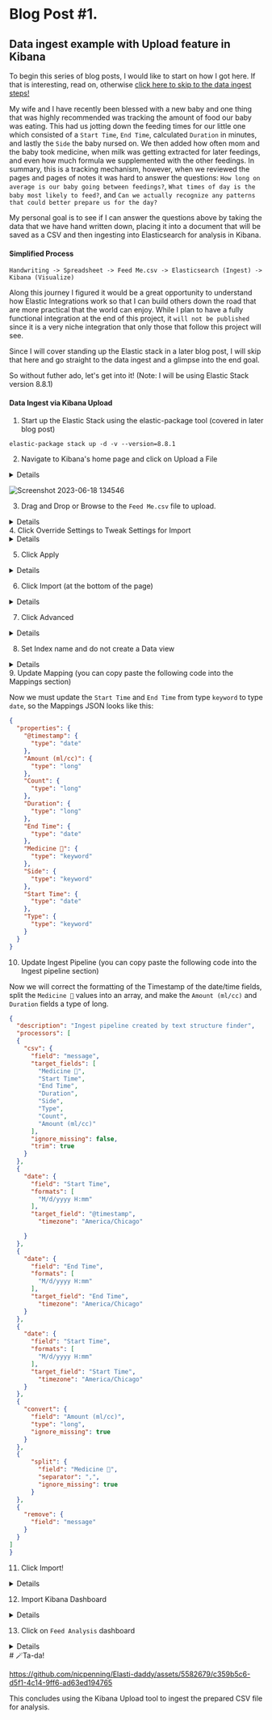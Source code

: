 # Blog Post #1. 
## Data ingest example with Upload feature in Kibana 
To begin this series of blog posts, I would like to start on how I got here. If that is interesting, read on, otherwise [click here to skip to the data ingest steps!](https://github.com/nicpenning/Elasti-daddy/blob/main/Blog%20Posts/Blog%20Post%20%231.%20Data%20Ingest.md#data-ingest-via-kibana-upload)

My wife and I have recently been blessed with a new baby and one thing that was highly recommended was tracking the amount of food our baby was eating.
This had us jotting down the feeding times for our little one which consisted of a `Start Time`, `End Time`, calculated `Duration` in minutes, and lastly the 
`Side` the baby nursed on. We then added how often mom and the baby took medicine, when milk was getting extracted for later feedings, and even how
much formula we supplemented with the other feedings. In summary, this is a tracking mechanism, however, when we reviewed the pages and pages of notes
it was hard to answer the questions: `How long on average is our baby going between feedings?`, `What times of day is the baby most likely to feed?`,
and `Can we actually recognize any patterns that could better prepare us for the day?` 

My personal goal is to see if I can answer the questions above by taking the data that we have hand written down, placing it into a document that will 
be saved as a CSV and then ingesting into Elasticsearch for analysis in Kibana. 

#### Simplified Process
`Handwriting -> Spreadsheet -> Feed Me.csv -> Elasticsearch (Ingest) -> Kibana (Visualize)`

Along this journey I figured it would be a great opportunity to understand
how Elastic Integrations work so that I can build others down the road that are more practical that the world can enjoy. While I plan to have a fully
functional integration at the end of this project, it `will not be published` since it is a very niche integration that only those that follow this project will see.

Since I will cover standing up the Elastic stack in a later blog post, I will skip that here and go straight to the data ingest and a glimpse into the end goal.

So without futher ado, let's get into it! (Note: I will be using Elastic Stack version 8.8.1)

#### Data Ingest via Kibana Upload
1. Start up the Elastic Stack using the elastic-package tool (covered in later blog post)

`elastic-package stack up -d -v --version=8.8.1`

2. Navigate to Kibana's home page and click on Upload a File
<details>
 
  1. Click on Elastic at the top of Kibana to get to the Welcome Page
 
  2. Click on Upload File
 
  3. This is a note that the URL you could navigate to is: `https://127.0.0.1:5601/app/home#/tutorial_directory/fileDataViz`
 
</details>

![Screenshot 2023-06-18 134546](https://github.com/nicpenning/Elasti-daddy/assets/5582679/6de30cfc-47a5-4a1c-9c7e-83c18dbfb9dd)

3. Drag and Drop or Browse to the `Feed Me.csv` file to upload.
<details>

[Feed Me.csv found here](https://github.com/nicpenning/Elasti-daddy/blob/main/Data/Feed%20Me.csv)
![image](https://github.com/nicpenning/Elasti-daddy/assets/5582679/4160bfd3-24c1-4f50-a98e-c2abec534887)

![image](https://github.com/nicpenning/Elasti-daddy/assets/5582679/8aa7bcbe-786b-4282-8557-54a71825e5e7)

</details>
4. Click Override Settings to Tweak Settings for Import
<details>
	
![image](https://github.com/nicpenning/Elasti-daddy/assets/5582679/11b79ea8-5e30-47d4-8983-27d0642749fc)

Now that we are at he point we can tweak our ingest of the file I want to point out a few settings that we will need to set to make sure we get the data into Elasticsearch that will be usable for our visualations and search. [Documentation on Upload feature in Kibana](https://www.elastic.co/guide/en/kibana/current/connect-to-elasticsearch.html#upload-data-kibana)

⚠️ Note: The upload tool is great for a quick analysis of small files. This is not useful for any type of repeatable process which is why I wanted to demonstrate what we can do with a Proof of Concept before we dive into creating the integation. I believe this Upload tool is the fastest way to get this type of data intoElasticsearch with as little tooling possible.

*Settings*
You should be able to see a flyout window that has the following as the default settings we will soon change:

![image](https://github.com/nicpenning/Elasti-daddy/assets/5582679/c6058ddb-87e4-4dad-a74c-2122b3ad2b72)

We will select the following settings:
- Should Trim Fields (This is selected because in my dataset I may have some spaces after the text. This will clean up the data for us quite nicely.)
- Contains Time Field. (This will allow us to visualize our data over time since we need to have a Date data type.)

When we select Contains Time Field, two new fields appear that we will set to the following settings:
`Timestamp format` : `custom` (which will make the `Custom timestamp format` field appear.
We will set the format to `M/d/yyyy H:mm` since this will match our date format of `5/24/2023 17:46`
Lastly, we we make the `Start Time` our Timestamp field so we can see when each event started.

![image](https://github.com/nicpenning/Elasti-daddy/assets/5582679/e2c7e6a0-2573-43fd-bd36-36f78b21516d)
</details>

5. Click Apply
<details>

![image](https://github.com/nicpenning/Elasti-daddy/assets/5582679/d5a6a643-0f42-4728-bd0a-fc692c390fc4)
</details>

6. Click Import (at the bottom of the page)
<details>
	
![image](https://github.com/nicpenning/Elasti-daddy/assets/5582679/58cb4560-17f1-4e2e-b28a-1131dcea28a4)

 - ⚠️ Note: The data will not be imported yet but rather you will be taking to the next step of the import process. This is a little confusing so I put in an [issue](https://github.com/elastic/kibana/issues/159826) for Kibana here to see if Elastic will make that button say *Next* instead.
</details>

7. Click Advanced
<details>

![image](https://github.com/nicpenning/Elasti-daddy/assets/5582679/3dcc9817-57f2-45ef-993f-3cd72b09a980)

We are using the Advanced option for a couple of reasons:
 - Ensure we get Date mappings for `Start Time` and `End Time`
 - Ensure we apply the correct time zone for the data, tweak the `Medicine 💊` field to be an array, and make sure that the `Amount (ml/cc)` and `Duration` fields are a long.
</details>

8. Set Index name and do not create a Data view
<details>
Set the Index name to `feed_me`. This will be the name of our log source we will use later. Also, the data-view will be imported along with the dashboard saved object later.

![image](https://github.com/nicpenning/Elasti-daddy/assets/5582679/9925b186-cb5d-4feb-9350-0b4991e284b1)

</details>
9. Update Mapping (you can copy paste the following code into the Mappings section)

Now we must update the `Start Time` and `End Time` from type `keyword` to type `date`, so the Mappings JSON looks like this:
```json
{
  "properties": {
    "@timestamp": {
      "type": "date"
    },
    "Amount (ml/cc)": {
      "type": "long"
    },
    "Count": {
      "type": "long"
    },
    "Duration": {
      "type": "long"
    },
    "End Time": {
      "type": "date"
    },
    "Medicine 💊": {
      "type": "keyword"
    },
    "Side": {
      "type": "keyword"
    },
    "Start Time": {
      "type": "date"
    },
    "Type": {
      "type": "keyword"
    }
  }
}
```

10. Update Ingest Pipeline (you can copy paste the following code into the Ingest pipeline section)

Now we will correct the formatting of the Timestamp of the date/time fields, split the `Medicine 💊` values into an array, and make the `Amount (ml/cc)` and `Duration` fields a type of long.

```json
{
  "description": "Ingest pipeline created by text structure finder",
  "processors": [
  {
    "csv": {
      "field": "message",
      "target_fields": [
        "Medicine 💊",
        "Start Time",
        "End Time",
        "Duration",
        "Side",
        "Type",
        "Count",
        "Amount (ml/cc)"
      ],
      "ignore_missing": false,
      "trim": true
    }
  },
  {
    "date": {
      "field": "Start Time",
      "formats": [
        "M/d/yyyy H:mm"
      ],
      "target_field": "@timestamp",
	    "timezone": "America/Chicago"

    }
  },
  {
    "date": {
      "field": "End Time",
      "formats": [
        "M/d/yyyy H:mm"
      ],
      "target_field": "End Time",
	    "timezone": "America/Chicago"
    }
  },
  {
    "date": {
      "field": "Start Time",
      "formats": [
        "M/d/yyyy H:mm"
      ],
      "target_field": "Start Time",
	    "timezone": "America/Chicago"
    }
  },
  {
    "convert": {
      "field": "Amount (ml/cc)",
      "type": "long",
      "ignore_missing": true
    }
  },
  {
      "split": {
        "field": "Medicine 💊",
        "separator": ",",
        "ignore_missing": true
      }
  },
  {
    "remove": {
      "field": "message"
    }
  }
]
}
```
11. Click Import!
<details>

https://github.com/nicpenning/Elasti-daddy/assets/5582679/b56ab7a4-8d7a-4d23-8562-914cb7b1d81f

Now the data is in Elasticsearch and ready to be visualized. If the data was successfully imported, now is the time to import a dashboard that I put together to finalize this initial blog post!
</details>

12. Import Kibana Dashboard

<details>
Navigate to the `Stack Management` section of Kibana:

![image](https://github.com/nicpenning/Elasti-daddy/assets/5582679/e287adff-a8bb-4640-beca-0c67a0262ce0)

Then go to `Saved Objects`:

![image](https://github.com/nicpenning/Elasti-daddy/assets/5582679/d8e2d788-af45-4556-a595-67001b6b60bf)

Then click `Import`.

![image](https://github.com/nicpenning/Elasti-daddy/assets/5582679/f67c66b8-e16c-4025-8587-fe5c7a0c7c50)

Then upload the `Feed Analysis.ndjson` dashboard that has been provided [here](https://github.com/nicpenning/Elasti-daddy/blob/main/Kibana/Feed%20Analysis.ndjson).

Lastly, click Import.

![image](https://github.com/nicpenning/Elasti-daddy/assets/5582679/4f746709-18ba-44ad-8b33-f4b5154e1608)

If successful it is time to look at our data!

![image](https://github.com/nicpenning/Elasti-daddy/assets/5582679/4d3604c6-28d5-4966-9453-08743acc79a8)
</details>

13. Click on `Feed Analysis` dashboard
<details>
	
![image](https://github.com/nicpenning/Elasti-daddy/assets/5582679/667cbc74-6285-41ec-9294-ef3b4a2be65e)

You may have to update the time slider:

https://github.com/nicpenning/Elasti-daddy/assets/5582679/e4623daa-2ccf-436e-bb18-10cb837d9040
</details>
# 🪄Ta-da!

https://github.com/nicpenning/Elasti-daddy/assets/5582679/c359b5c6-d5f1-4c14-9ff6-ad63ed194765

This concludes using the Kibana Upload tool to ingest the prepared CSV file for analysis.
